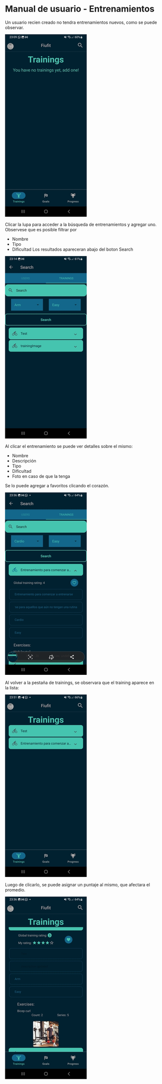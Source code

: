 # Manual de usuario - Entrenamientos

Un usuario recien creado no tendra entrenamientos nuevos, como se puede observar. 

![arquitectura](../manual_images/trainings_1.jpg)

Clicar la lupa para acceder a la búsqueda de entrenamientos y agregar uno. Observese que es posible filtrar por 
- Nombre
- Tipo
- Dificultad
Los resultados apareceran abajo del boton Search

![arquitectura](../manual_images/trainings_2.jpg)

Al clicar el entrenamiento se puede ver detalles sobre el mismo:
- Nombre
- Descripción
- Tipo
- Dificultad
- Foto en caso de que la tenga 

Se lo puede agregar a favoritos clicando el corazón.

![arquitectura](../manual_images/trainings_3.jpg)

Al volver a la pestaña de trainings, se observara que el training aparece en la lista:

![arquitectura](../manual_images/trainings_4.jpg)

Luego de clicarlo, se puede asignar un puntaje al mismo, que afectara el promedio.

![arquitectura](../manual_images/trainings_5.jpg)